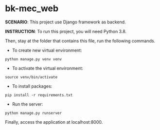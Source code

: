 # bk-mec_web

**SCENARIO**: This project use Django framework as backend.

**INSTRUCTION**: To run this project, you will need Python 3.8.

Then, stay at the folder that contains this file, run the following commands.

- To create new virtual environment:
```
python manage.py venv venv
```

- To activate the virtual environment:
```
source venv/bin/activate
```

- To install packages:
```
pip install -r requirements.txt
```

- Run the server:
```
python manage.py runserver
```

Finally, access the application at localhost:8000.
